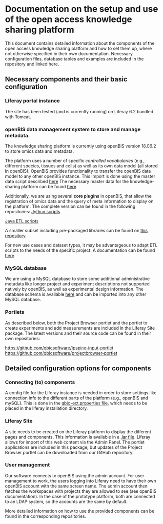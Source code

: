 
# Documentation on the setup and use of the open access knowledge sharing platform

This document contains detailed information about the components of the open access knowledge sharing platform and how to set them up, where not otherwise specified in their own documentation.
Necessary configuration files, database tables and examples are included in the repository and linked here.

## Necessary components and their basic configuration

### Liferay portal instance

The site has been tested (and is currently running) on Liferay 6.2 bundled with Tomcat.

### openBIS data management system to store and manage metadata.

The knowledge sharing platform is currently using openBIS version 18.06.2 to store omics data and metadata.

The platform uses a number of specific *controlled vocabularies* (e.g., different species, tissues and cells) as well as its own data model (all stored in openBIS). OpenBIS provides functionality to transfer the openBIS data model to any other openBIS instance. This import is done using the master data script described [here](https://unlimited.ethz.ch/display/openBISDoc1906/Jython+Master+Data+Scripts#JythonMasterDataScripts-Executingmasterdatascripts)
The necessary master data for the knowledge-sharing platform can be found [here](openBIS_masterdata).

Additionally, we are using several **core plugins** in openBIS, that allow the registration of omics data and the query of meta information to display on the platform. The complete version can be found in the following repositories:
[Jython scripts](https://github.com/qbicsoftware/etl-scripts)

[Java ETL scripts](https://github.com/qbicsoftware/java-openbis-dropboxes)

A smaller subset including pre-packaged libraries can be found on [this repository](basic_openbis_etl_scripts).

For new use cases and dataset types, it may be advantageous to adapt ETL scripts to the needs of the specific project. A documentation can be found [here](https://openbis.readthedocs.io/en/latest/software-developer-documentation/server-side-extensions/dss-dropboxes.html).

### MySQL database

We are using a MySQL database to store some additional administrative metadata like longer project and experiment descriptions not supported natively by openBIS, as well as experimental design information. The database schema is available [here](sql_tables) and can be imported into any other MySQL database.

### Portlets

As described below, both the Project Browser portlet and the portlet to create experiments and add measurements are included in the Liferay Site package. The latest versions and their source code can be found in their own repositories:

https://github.com/qbicsoftware/ipspine-input-portlet
https://github.com/qbicsoftware/projectbrowser-portlet

## Detailed configuration options for components

### Connecting (to) components

A config file for the Liferay instance is needed in order to store settings like connection info to the different parts of the platform (e.g., openBIS and mySQL). This is done in the [qbic-ext.properties file](portlet_config), which needs to be placed in the liferay installation directory.

### Liferay Site

A site needs to be created on the Liferay platform to display the different pages and components. This information is available in a [.lar file](liferay_site). Liferay allows for import of this web content via the Admin Panel. The portlet applications are included in this package, but updates of the Project Browser portlet can be downloaded from our GitHub repository.

### User management

Our software connects to openBIS using the admin account. For user management to work, the users logging into Liferay need to have their own openBIS account with the same screen name. The admin account then fetches the workspaces with projects they are allowed to see (see openBIS documentation). In the case of the prototype platform, both are connected to an LDAP system, so the accounts are the same by default.

 More detailed information on how to use the provided components can be found in the corresponding repositories.